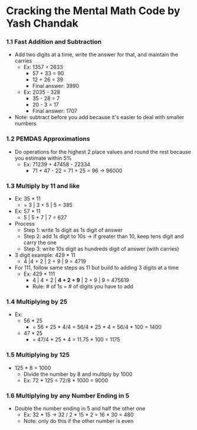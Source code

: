 # Cracking the Mental Math Code by Yash Chandak

### 1.1 Fast Addition and Subtraction

- Add two digits at a time, write the answer for that, and maintain the carries
  - Ex: 1357 + 2633
    - 57 + 33 = 90
    - 12 + 26 = 39
    - Final answer: 3990
  - Ex: 2035 - 328
    - 35 - 28 = 7
    - 20 - 3 = 17
    - Final answer: 1707
- Note: subtract before you add because it's easier to deal with smaller numbers

### 1.2 PEMDAS Approximations

- Do operations for the highest 2 place values and round the rest because you estimate within 5%
  - Ex: 71239 + 47458 - 22334 
    - 71 + 47 - 22 = 71 + 25 = 96 -> 96000

### 1.3 Multiply by 11 and like

- Ex: 35 * 11
  - = 3 | 3 + 5 | 5 = 385
- Ex: 57 * 11
  - 5 | 5 + 7 | 7 = 627
- Process
  - Step 1: write 1s digit as 1s digit of answer
  - Step 2: add 1s digit to 10s -> if greater than 10, keep tens digit and carry the one
  - Step 3: write 10s digit as hundreds digit of answer (with carries)
- 3 digit example: 429 * 11
  - 4 |4 + 2 | 2 + 9 | 9 = 4719
- For 111, follow same steps as 11 but build to adding 3 digits at a time
  - Ex: 429 * 111
    - 4 | 4 + 2 | **4 + 2 + 9** | 2 + 9 | 9 = 475619
    - Rule: # of 1s = # of digits you have to add

### 1.4 Multiplying by 25

- Ex:
  - 56 * 25
    - = 56 * 25 * 4/4 = 56/4 * 25 * 4 = 56/4 * 100 = 1400
  - 47 * 25 
    - = 47/4 * 25 * 4 = 11.75 * 100 = 1175

### 1.5 Multiplying by 125

- 125 * 8 = 1000
  - Divide the number by 8 and multiply by 1000
  - Ex: 72 * 125 = 72/8 * 1000 = 9000

### 1.6 Multiplying by any Number Ending in 5

- Double the number ending in 5 and half the other one
  - Ex: 32 * 15 -> 32 / 2 * 15 * 2 = 16 * 30 = 480
  - Note: only do this if the other number is even